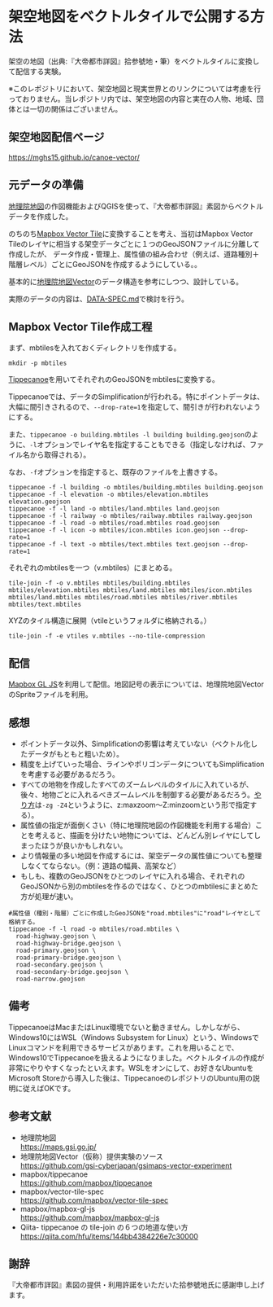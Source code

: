 # 架空地図をベクトルタイルで公開する方法
架空の地図（出典:『大帝都市詳図』拾参號地・筆）をベクトルタイルに変換して配信する実験。

※このレポジトリにおいて、架空地図と現実世界とのリンクについては考慮を行っておりません。当レポジトリ内では、架空地図の内容と実在の人物、地域、団体とは一切の関係はございません。

## 架空地図配信ページ
https://mghs15.github.io/canoe-vector/

## 元データの準備
[地理院地図](https://maps.gsi.go.jp/)の作図機能およびQGISを使って、『大帝都市詳図』素図からベクトルデータを作成した。

のちのち[Mapbox Vector Tile](https://github.com/mapbox/vector-tile-spec)に変換することを考え、当初はMapbox Vector Tileのレイヤに相当する架空データごとに１つのGeoJSONファイルに分離して作成したが、
データ作成・管理上、属性値の組み合わせ（例えば、道路種別＋階層レベル）ごとにGeoJSONを作成するようにしている。。

基本的に<a href="https://github.com/gsi-cyberjapan/gsimaps-vector-experiment">地理院地図Vector</a>のデータ構造を参考にしつつ、設計している。

実際のデータの内容は、[DATA-SPEC.md](https://github.com/mghs15/canoe-vector/blob/master/DATA-SPEC.md)で検討を行う。

## Mapbox Vector Tile作成工程
まず、mbtilesを入れておくディレクトリを作成する。
```
mkdir -p mbtiles
```

[Tippecanoe](https://github.com/mapbox/tippecanoe)を用いてそれぞれのGeoJSONをmbtilesに変換する。

Tippecanoeでは、データのSimplificationが行われる。特にポイントデータは、大幅に間引きされるので、`--drop-rate=1`を指定して、間引きが行われないようにする。

また、`tippecanoe -o building.mbtiles -l building building.geojson`のように、`-l`オプションでレイヤ名を指定することもできる（指定しなければ、ファイル名から取得される）。

なお、`-f`オプションを指定すると、既存のファイルを上書きする。

```
tippecanoe -f -l building -o mbtiles/building.mbtiles building.geojson
tippecanoe -f -l elevation -o mbtiles/elevation.mbtiles elevation.geojson
tippecanoe -f -l land -o mbtiles/land.mbtiles land.geojson
tippecanoe -f -l railway -o mbtiles/railway.mbtiles railway.geojson
tippecanoe -f -l road -o mbtiles/road.mbtiles road.geojson
tippecanoe -f -l icon -o mbtiles/icon.mbtiles icon.geojson --drop-rate=1
tippecanoe -f -l text -o mbtiles/text.mbtiles text.geojson --drop-rate=1
```

それぞれのmbtilesを一つ（v.mbtiles）にまとめる。

```
tile-join -f -o v.mbtiles mbtiles/building.mbtiles mbtiles/elevation.mbtiles mbtiles/land.mbtiles mbtiles/icon.mbtiles mbtiles/land.mbtiles mbtiles/road.mbtiles mbtiles/river.mbtiles mbtiles/text.mbtiles
```

XYZのタイル構造に展開（vtileというフォルダに格納される。）

```
tile-join -f -e vtiles v.mbtiles --no-tile-compression
```

## 配信
[Mapbox GL JS](https://github.com/mapbox/mapbox-gl-js)を利用して配信。地図記号の表示については、地理院地図VectorのSpriteファイルを利用。

## 感想
* ポイントデータ以外、Simplificationの影響は考えていない（ベクトル化したデータがもともと粗いため）。
* 精度を上げていった場合、ラインやポリゴンデータについてもSimplificationを考慮する必要があるだろう。
* すべての地物を作成したすべてのズームレベルのタイルに入れているが、後々、地物ごとに入れるべきズームレベルを制御する必要があるだろう。[やり方](https://github.com/mapbox/tippecanoe#zoom-levels)は`-zg -Z4`というように、z:maxzoom～Z:minzoomという形で指定する）。
* 属性値の指定が面倒くさい（特に地理院地図の作図機能を利用する場合）ことを考えると、描画を分けたい地物については、どんどん別レイヤにしてしまったほうが良いかもしれない。
* より情報量の多い地図を作成するには、架空データの属性値についても整理しなくてならない。（例：道路の幅員、高架など）
* もしも、複数のGeoJSONをひとつのレイヤに入れる場合、それぞれのGeoJSONから別のmbtilesを作るのではなく、ひとつのmbtilesにまとめた方が処理が速い。
```
#属性値（種別・階層）ごとに作成したGeoJSONを"road.mbtiles"に"road"レイヤとして格納する。
tippecanoe -f -l road -o mbtiles/road.mbtiles \
  road-highway.geojson \
  road-highway-bridge.geojson \
  road-primary.geojson \
  road-primary-bridge.geojson \
  road-secondary.geojson \
  road-secondary-bridge.geojson \
  road-narrow.geojson
```

## 備考
TippecanoeはMacまたはLinux環境でないと動きません。しかしながら、Windows10にはWSL（Windows Subsystem for Linux）という、WindowsでLinuxコマンドを利用できるサービスがあります。これを用いることで、Windows10でTippecanoeを扱えるようになりました。ベクトルタイルの作成が非常にやりやすくなったといえます。WSLをオンにして、お好きなUbuntuをMicrosoft Storeから導入した後は、TippecanoeのレポジトリのUbuntu用の説明に従えばOKです。

## 参考文献
* 地理院地図<br>
https://maps.gsi.go.jp/
* 地理院地図Vector（仮称）提供実験のソース<br>
https://github.com/gsi-cyberjapan/gsimaps-vector-experiment
* mapbox/tippecanoe<br>
https://github.com/mapbox/tippecanoe
* mapbox/vector-tile-spec<br>
https://github.com/mapbox/vector-tile-spec
* mapbox/mapbox-gl-js<br>
https://github.com/mapbox/mapbox-gl-js
* Qiita- tippecanoe の tile-join の６つの地道な使い方<br>
https://qiita.com/hfu/items/144bb4384226e7c30000

## 謝辞
『大帝都市詳図』素図の提供・利用許諾をいただいた拾参號地氏に感謝申し上げます。
